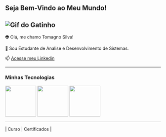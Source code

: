 ## Seja Bem-Vindo ao Meu Mundo!

![Gif do Gatinho](https://i.pinimg.com/originals/74/34/57/743457785e7543fd62c51e59dcf853d9.gif)
-------------------

👽 Olá, me chamo Tomagno Silva!

💬 Sou Estudante de Analise e Desenvolvimento de Sistemas.

📫 [Acesse meu Linkedin](https://www.linkedin.com/in/tomagno-santos-813317229/)

------

### Minhas Tecnologias

<img src="https://cdn.jsdelivr.net/gh/devicons/devicon@latest/icons/python/python-original-wordmark.svg" width="100px">
<img src="https://cdn.jsdelivr.net/gh/devicons/devicon@latest/icons/html5/html5-original-wordmark.svg" width="100px">
<img src="https://cdn.jsdelivr.net/gh/devicons/devicon@latest/icons/css3/css3-original-wordmark.svg" width="100px">

--------
| Curso | Certificados |



<!--
**TomagnoSilva/TomagnoSilva** is a ✨ _special_ ✨ repository because its `README.md` (this file) appears on your GitHub profile.

Here are some ideas to get you started:

- 🔭 I’m currently working on ...
- 🌱 I’m currently learning ...
- 👯 I’m looking to collaborate on ...
- 🤔 I’m looking for help with ...
- 💬 Ask me about ...
- 📫 How to reach me: ...
- 😄 Pronouns: ...
- ⚡ Fun fact: ...
-->
